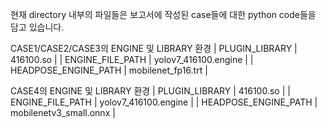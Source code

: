 현재 directory 내부의 파일들은 보고서에 작성된 case들에 대한 python code들을 담고 있습니다.

CASE1/CASE2/CASE3의 ENGINE 및 LIBRARY 환경
| PLUGIN_LIBRARY					| 416100.so |
| ENGINE_FILE_PATH				|	yolov7_416100.engine |
| HEADPOSE_ENGINE_PATH		|	mobilenet_fp16.trt | 

CASE4의 ENGINE 및 LIBRARY 환경
| PLUGIN_LIBRARY					| 416100.so | 
| ENGINE_FILE_PATH				|	yolov7_416100.engine |
| HEADPOSE_ENGINE_PATH		|	mobilenetv3_small.onnx |
